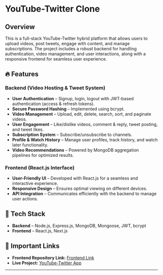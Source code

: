 # YouTube-Twitter Clone

## Overview  
This is a full-stack YouTube-Twitter hybrid platform that allows users to upload videos, post tweets, engage with content, and manage subscriptions. The project includes a robust backend for handling authentication, video management, and user interactions, along with a responsive frontend for seamless user experience.

## 🔥 Features  

### Backend (Video Hosting & Tweet System)  
- **User Authentication** – Signup, login, logout with JWT-based authentication (access & refresh tokens).  
- **Secure Password Hashing** – Implemented using bcrypt.  
- **Video Management** – Upload, edit, delete, search, sort, and paginate videos.  
- **User Engagement** – Like/dislike videos, comment & reply, tweet posting, and tweet likes.  
- **Subscription System** – Subscribe/unsubscribe to channels.  
- **Profile & Watch History** – Manage user profiles, track history, and watch later functionality.  
- **Video Recommendations** – Powered by MongoDB aggregation pipelines for optimized results.  

### Frontend (React.js Interface)  
- **User-Friendly UI** – Developed with React.js for a seamless and interactive experience.  
- **Responsive Design** – Ensures optimal viewing on different devices.  
- **API Integration** – Communicates efficiently with the backend to manage user actions.  

## 🚀 Tech Stack  
- **Backend** – Node.js, Express.js, MongoDB, Mongoose, JWT, bcrypt  
- **Frontend** – React.js, Next.js  


## 🔗 Important Links  
- **Frontend Repository Link:** [Frontend Link](https://github.com/Rohitprajapat052/learn_fronted)  
- **Live Project:** [YouTube-Twitter App](https://youtube-twitter.vercel.app/)  

---

 

